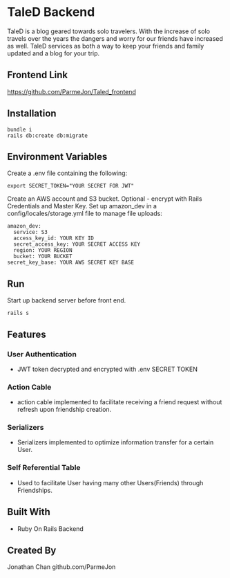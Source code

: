 # TaleD Backend

TaleD is a blog geared towards solo travelers. With the increase of solo travels over the years the dangers and worry for our friends have increased as well. TaleD services as both a way to keep your friends and family updated and a blog for your trip.

## Frontend Link

https://github.com/ParmeJon/Taled_frontend

## Installation

```
bundle i
rails db:create db:migrate
```
## Environment Variables

Create a .env file containing the following:

```
export SECRET_TOKEN="YOUR SECRET FOR JWT"
```
Create an AWS account and S3 bucket.
Optional - encrypt with Rails Credentials and Master Key.
Set up amazon_dev in a config/locales/storage.yml file to manage file uploads:

```
amazon_dev:
  service: S3
  access_key_id: YOUR KEY ID
  secret_access_key: YOUR SECRET ACCESS KEY
  region: YOUR REGION
  bucket: YOUR BUCKET
secret_key_base: YOUR AWS SECRET KEY BASE
```

## Run

Start up backend server before front end.

```
rails s
```

## Features

### User Authentication
- JWT token decrypted and encrypted with .env SECRET TOKEN

### Action Cable
- action cable implemented to facilitate receiving a friend request without refresh upon friendship creation.

### Serializers
- Serializers implemented to optimize information transfer for a certain User.

### Self Referential Table
- Used to facilitate User having many other Users(Friends) through Friendships.

## Built With

- Ruby On Rails Backend

## Created By

Jonathan Chan github.com/ParmeJon
